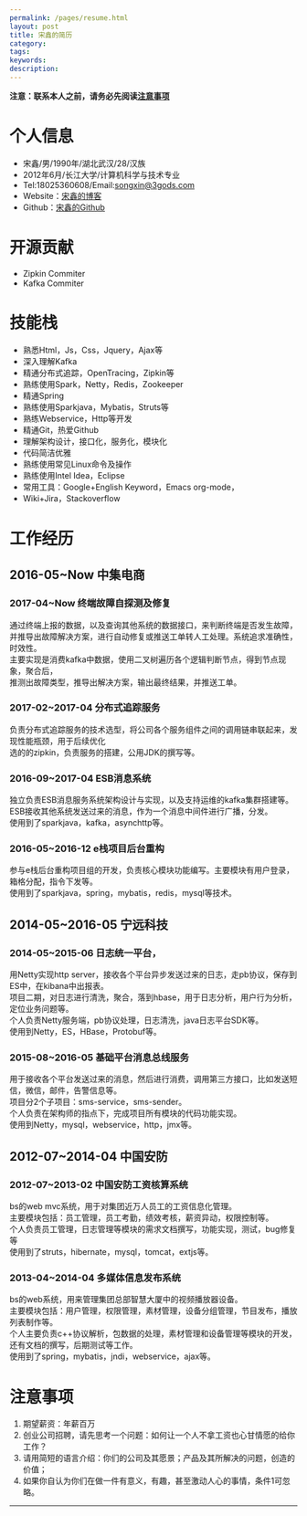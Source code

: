 ```yaml
---
permalink: /pages/resume.html
layout: post
title: 宋鑫的简历
category: 
tags: 
keywords: 
description: 
---
```


**注意：联系本人之前，请务必先阅读<a href="#attention">注意事项</a>**  

# 个人信息

 - 宋鑫/男/1990年/湖北武汉/28/汉族
 - 2012年6月/长江大学/计算机科学与技术专业
 - Tel:18025360608/Email:<a href="mailto:songxin@3gods.com">songxin@3gods.com</a>
 - Website：<a href="http://3gods.com">宋鑫的博客</a>
 - Github：<a href="https://github.com/songxin1990">宋鑫的Github</a>

# 开源贡献

 - Zipkin Commiter
 - Kafka Commiter
 
# 技能栈

 - 熟悉Html，Js，Css，Jquery，Ajax等
 - 深入理解Kafka
 - 精通分布式追踪，OpenTracing，Zipkin等
 - 熟练使用Spark，Netty，Redis，Zookeeper
 - 精通Spring
 - 熟练使用Sparkjava，Mybatis，Struts等
 - 熟练Webservice，Http等开发
 - 精通Git，热爱Github
 - 理解架构设计，接口化，服务化，模块化
 - 代码简洁优雅
 - 熟练使用常见Linux命令及操作
 - 熟练使用Intel Idea，Eclipse
 - 常用工具：Google+English Keyword，Emacs org-mode，
 - Wiki+Jira，Stackoverflow

# 工作经历 

## 2016-05~Now		中集电商

### 2017-04~Now		终端故障自探测及修复
通过终端上报的数据，以及查询其他系统的数据接口，来判断终端是否发生故障，  
并推导出故障解决方案，进行自动修复或推送工单转人工处理。系统追求准确性，时效性。  
主要实现是消费kafka中数据，使用二叉树遍历各个逻辑判断节点，得到节点现象，聚合后，  
推测出故障类型，推导出解决方案，输出最终结果，并推送工单。  
### 2017-02~2017-04		分布式追踪服务
负责分布式追踪服务的技术选型，将公司各个服务组件之间的调用链串联起来，发现性能瓶颈，用于后续优化  
选的的zipkin，负责服务的搭建，公用JDK的撰写等。  
### 2016-09~2017-04		ESB消息系统
独立负责ESB消息服务系统架构设计与实现，以及支持运维的kafka集群搭建等。  
ESB接收其他系统发送过来的消息，作为一个消息中间件进行广播，分发。  
使用到了sparkjava，kafka，asynchttp等。  
### 2016-05~2016-12		e栈项目后台重构
参与e栈后台重构项目组的开发，负责核心模块功能编写。主要模块有用户登录，箱格分配，指令下发等。  
使用到了sparkjava，spring，mybatis，redis，mysql等技术。  

## 2014-05~2016-05	宁远科技

### 2014-05~2015-06		日志统一平台，
用Netty实现http server，接收各个平台异步发送过来的日志，走pb协议，保存到ES中，在kibana中出报表。  
项目二期，对日志进行清洗，聚合，落到hbase，用于日志分析，用户行为分析，定位业务问题等。  
个人负责Netty服务端，pb协议处理，日志清洗，java日志平台SDK等。  
使用到Netty，ES，HBase，Protobuf等。  
### 2015-08~2016-05		基础平台消息总线服务
用于接收各个平台发送过来的消息，然后进行消费，调用第三方接口，比如发送短信，微信，邮件，告警信息等。  
项目分2个子项目：sms-service，sms-sender。  
个人负责在架构师的指点下，完成项目所有模块的代码功能实现。  
使用到Netty，mysql，webservice，http，jmx等。  

## 2012-07~2014-04	中国安防

### 2012-07~2013-02		中国安防工资核算系统
bs的web mvc系统，用于对集团近万人员工的工资信息化管理。  
主要模块包括：员工管理，员工考勤，绩效考核，薪资异动，权限控制等。  
个人负责员工管理，日志管理等模块的需求文档撰写，功能实现，测试，bug修复等  
使用到了struts，hibernate，mysql，tomcat，extjs等。  
### 2013-04~2014-04		多媒体信息发布系统
bs的web系统，用来管理集团总部智慧大厦中的视频播放器设备。  
主要模块包括：用户管理，权限管理，素材管理，设备分组管理，节目发布，播放列表制作等。  
个人主要负责c++协议解析，包数据的处理，素材管理和设备管理等模块的开发，还有文档的撰写，后期测试等工作。  
使用到了spring，mybatis，jndi，webservice，ajax等。  



<!--
### 郑重声明
  曾经年轻冲动，犯下了一些错误，导致本人目前既没有名牌大学毕业背景，也没有足够的大型项目经验。<br>
  因此，就没有一份光鲜亮丽的简历，一块好的求职敲门砖。<br>
  所以，本人的职场或者个人发展不会再寄希望于跳槽。<br>
  拿着泥砖和别人金砖比，不过是不断陷入恶性循环。<br>
  
  不过，有人如果愿意以双倍薪水挖我，我会考虑考虑。 <br>
  或者你们的团队正在做一些有趣，有意义，甚至激动人心的事情，请一定让我知道。<br>
-->

# 注意事项<a id="attention" name="attention"></a>
1. 期望薪资：年薪百万
2. 创业公司招聘，请先思考一个问题：如何让一个人不拿工资也心甘情愿的给你工作？
3. 请用简短的语言介绍：你们的公司及其愿景；产品及其所解决的问题，创造的价值；
4. 如果你自认为你们在做一件有意义，有趣，甚至激动人心的事情，条件1可忽略。

























<hr/>